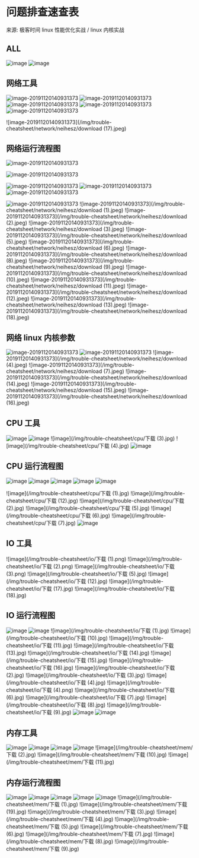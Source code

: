 # 问题排查速查表

来源: 极客时间 linux 性能优化实战 / linux 内核实战

## ALL
![image](/img/trouble-cheatsheet/cpu/0faf56cd9521e665f739b03dd04470ba.png)
![image](/img/trouble-cheatsheet/cpu/9ee6c1c5d88b0468af1a3280865a6b7a.png)

## 网络工具

![image-20191120140931373](/img/trouble-cheatsheet/network/youhuasz/WX20211113-165250.png)
![image-20191120140931373](/img/trouble-cheatsheet/network/youhuasz/WX20211113-165356.png)
![image-20191120140931373](/img/trouble-cheatsheet/network/youhuasz/WX20211113-170258.png)
![image-20191120140931373](/img/trouble-cheatsheet/network/youhuasz/WX20211113-170317.png)
![image-20191120140931373](/img/trouble-cheatsheet/network/youhuasz/WX20211113-170514.png)

![image-20191120140931373](/img/trouble-cheatsheet/network/neihesz/download (17).jpeg)




## 网络运行流程图

![image-20191120140931373](/img/trouble-cheatsheet/network/youhuasz/WX20211113-165417.png)

![image-20191120140931373](/img/trouble-cheatsheet/network/youhuasz/WX20211113-165326.png)

![image-20191120140931373](/img/trouble-cheatsheet/network/youhuasz/WX20211113-165518.png)
![image-20191120140931373](/img/trouble-cheatsheet/network/youhuasz/WX20211113-170620.png)
![image-20191120140931373](/img/trouble-cheatsheet/network/youhuasz/WX20211113-170630.png)

![image-20191120140931373](/img/trouble-cheatsheet/network/neihesz/download.jpeg)
![image-20191120140931373](/img/trouble-cheatsheet/network/neihesz/download (1).jpeg)
![image-20191120140931373](/img/trouble-cheatsheet/network/neihesz/download (2).jpeg)
![image-20191120140931373](/img/trouble-cheatsheet/network/neihesz/download (3).jpeg)
![image-20191120140931373](/img/trouble-cheatsheet/network/neihesz/download (5).jpeg)
![image-20191120140931373](/img/trouble-cheatsheet/network/neihesz/download (6).jpeg)
![image-20191120140931373](/img/trouble-cheatsheet/network/neihesz/download (8).jpeg)
![image-20191120140931373](/img/trouble-cheatsheet/network/neihesz/download (9).jpeg)
![image-20191120140931373](/img/trouble-cheatsheet/network/neihesz/download (10).jpeg)
![image-20191120140931373](/img/trouble-cheatsheet/network/neihesz/download (11).jpeg)
![image-20191120140931373](/img/trouble-cheatsheet/network/neihesz/download (12).jpeg)
![image-20191120140931373](/img/trouble-cheatsheet/network/neihesz/download (13).jpeg)
![image-20191120140931373](/img/trouble-cheatsheet/network/neihesz/download (18).jpeg)


## 网络 linux 内核参数
![image-20191120140931373](/img/trouble-cheatsheet/network/youhuasz/WX20211113-165431.png)
![image-20191120140931373](/img/trouble-cheatsheet/network/youhuasz/WX20211113-165547.png)
![image-20191120140931373](/img/trouble-cheatsheet/network/neihesz/download (4).jpeg)
![image-20191120140931373](/img/trouble-cheatsheet/network/neihesz/download (7).jpeg)
![image-20191120140931373](/img/trouble-cheatsheet/network/neihesz/download (14).jpeg)
![image-20191120140931373](/img/trouble-cheatsheet/network/neihesz/download (15).jpeg)
![image-20191120140931373](/img/trouble-cheatsheet/network/neihesz/download (16).jpeg)


## CPU 工具

![image](/img/trouble-cheatsheet/cpu/596397e1d6335d2990f70427ad4b14ec.png)
![image](/img/trouble-cheatsheet/cpu/b0c67a7196f5ca4cc58f14f959a364ca.png)
![image](/img/trouble-cheatsheet/cpu/下载 (3).jpg)
![image](/img/trouble-cheatsheet/cpu/下载 (4).jpg)
![image](/img/trouble-cheatsheet/cpu/1e66612e0022cd6c17847f3ab6989007.png)

## CPU 运行流程图
![image](/img/trouble-cheatsheet/cpu/395666667d77e718da63261be478a96b.png)
![image](/img/trouble-cheatsheet/cpu/7a445960a4bc0a58a02e1bc75648aa17.png)
![image](/img/trouble-cheatsheet/cpu/920601da775da08844d231bc2b4c301d.png)
![image](/img/trouble-cheatsheet/cpu/98ac9df2593a193d6a7f1767cd68eb5f.png)
![image](/img/trouble-cheatsheet/cpu/aa08816b60e453b52b5fae5e63549e33.png)

![image](/img/trouble-cheatsheet/cpu/下载 (1).jpg)
![image](/img/trouble-cheatsheet/cpu/下载 (12).jpg)
![image](/img/trouble-cheatsheet/cpu/下载 (2).jpg)
![image](/img/trouble-cheatsheet/cpu/下载 (5).jpg)
![image](/img/trouble-cheatsheet/cpu/下载 (6).jpg)
![image](/img/trouble-cheatsheet/cpu/下载 (7).jpg)
![image](/img/trouble-cheatsheet/cpu/下载.jpg)
## IO 工具
![image](/img/trouble-cheatsheet/io/下载 (1).png)
![image](/img/trouble-cheatsheet/io/下载 (2).png)
![image](/img/trouble-cheatsheet/io/下载 (3).png)
![image](/img/trouble-cheatsheet/io/下载 (5).jpg)
![image](/img/trouble-cheatsheet/io/下载 (12).jpg)
![image](/img/trouble-cheatsheet/io/下载 (17).jpg)
![image](/img/trouble-cheatsheet/io/下载 (18).jpg)


## IO 运行流程图

![image](/img/trouble-cheatsheet/io/328d942a38230a973f11bae67307be47.png)
![image](/img/trouble-cheatsheet/io/728b7b39252a1e23a7a223cdf4aa1612.png)
![image](/img/trouble-cheatsheet/io/下载 (1).jpg)
![image](/img/trouble-cheatsheet/io/下载 (10).jpg)
![image](/img/trouble-cheatsheet/io/下载 (11).jpg)
![image](/img/trouble-cheatsheet/io/下载 (13).jpg)
![image](/img/trouble-cheatsheet/io/下载 (14).jpg)
![image](/img/trouble-cheatsheet/io/下载 (15).jpg)
![image](/img/trouble-cheatsheet/io/下载 (16).jpg)
![image](/img/trouble-cheatsheet/io/下载 (2).jpg)
![image](/img/trouble-cheatsheet/io/下载 (3).jpg)
![image](/img/trouble-cheatsheet/io/下载 (4).jpg)
![image](/img/trouble-cheatsheet/io/下载 (4).png)
![image](/img/trouble-cheatsheet/io/下载 (6).jpg)
![image](/img/trouble-cheatsheet/io/下载 (7).jpg)
![image](/img/trouble-cheatsheet/io/下载 (8).jpg)
![image](/img/trouble-cheatsheet/io/下载 (9).jpg)
![image](/img/trouble-cheatsheet/io/下载.jpg)
![image](/img/trouble-cheatsheet/io/下载.png)

## 内存工具

![image](/img/trouble-cheatsheet/mem/8f477035fc4348a1f80bde3117a7dfed.png)
![image](/img/trouble-cheatsheet/mem/52bb55fba133401889206d02c224769b.png)
![image](/img/trouble-cheatsheet/mem/e28cf90f0b137574bca170984d1e6736.png)
![image](/img/trouble-cheatsheet/mem/下载.jpg)
![image](/img/trouble-cheatsheet/mem/下载 (2).jpg)
![image](/img/trouble-cheatsheet/mem/下载 (10).jpg)
![image](/img/trouble-cheatsheet/mem/下载 (11).jpg)


## 内存运行流程图
![image](/img/trouble-cheatsheet/mem/71a754523386cc75f4456a5eabc93c5d.png)
![image](/img/trouble-cheatsheet/mem/b5c9179ac64eb5c7ca26448065728325.png)
![image](/img/trouble-cheatsheet/mem/d79cd017f0c90b84a36e70a3c5dccffe.png)
![image](/img/trouble-cheatsheet/mem/ed8824c7a2e4020e2fdd2a104c70ab7b.png)
![image](/img/trouble-cheatsheet/mem/fcfbe2f8eb7c6090d82bf93ecdc1f0b6.png)
![image](/img/trouble-cheatsheet/mem/下载 (1).jpg)
![image](/img/trouble-cheatsheet/mem/下载 (19).jpg)
![image](/img/trouble-cheatsheet/mem/下载 (3).jpg)
![image](/img/trouble-cheatsheet/mem/下载 (4).jpg)
![image](/img/trouble-cheatsheet/mem/下载 (5).jpg)
![image](/img/trouble-cheatsheet/mem/下载 (6).jpg)
![image](/img/trouble-cheatsheet/mem/下载 (7).jpg)
![image](/img/trouble-cheatsheet/mem/下载 (8).jpg)
![image](/img/trouble-cheatsheet/mem/下载 (9).jpg)
